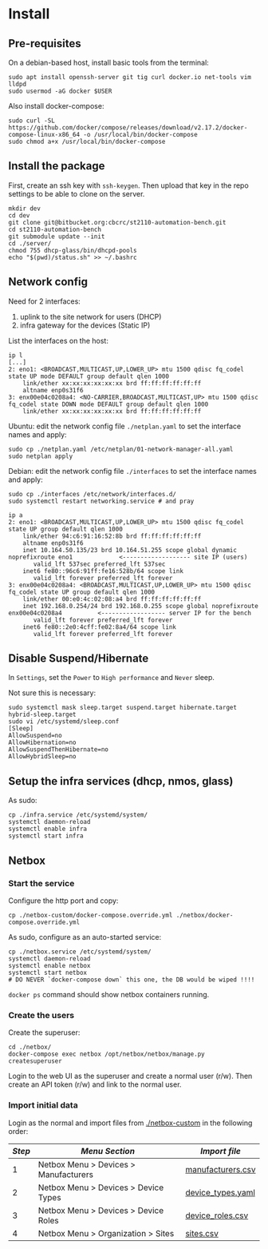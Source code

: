 # Install

## Pre-requisites

On a debian-based host, install basic tools from the terminal:

```
sudo apt install openssh-server git tig curl docker.io net-tools vim lldpd
sudo usermod -aG docker $USER
```

Also install docker-compose:

```
sudo curl -SL https://github.com/docker/compose/releases/download/v2.17.2/docker-compose-linux-x86_64 -o /usr/local/bin/docker-compose
sudo chmod a+x /usr/local/bin/docker-compose
```

## Install the package

First, create an ssh key with `ssh-keygen`. Then upload that key in the repo settings to be able to clone on the server.

```
mkdir dev
cd dev
git clone git@bitbucket.org:cbcrc/st2110-automation-bench.git
cd st2110-automation-bench
git submodule update --init
cd ./server/
chmod 755 dhcp-glass/bin/dhcpd-pools
echo "$(pwd)/status.sh" >> ~/.bashrc
```

## Network config

Need for 2 interfaces:

1) uplink to the site network for users (DHCP)
2) infra gateway for the devices (Static IP)

List the interfaces on the host:

```
ip l
[...]
2: eno1: <BROADCAST,MULTICAST,UP,LOWER_UP> mtu 1500 qdisc fq_codel state UP mode DEFAULT group default qlen 1000
    link/ether xx:xx:xx:xx:xx:xx brd ff:ff:ff:ff:ff:ff
    altname enp0s31f6
3: enx00e04c0208a4: <NO-CARRIER,BROADCAST,MULTICAST,UP> mtu 1500 qdisc fq_codel state DOWN mode DEFAULT group default qlen 1000
    link/ether xx:xx:xx:xx:xx:xx brd ff:ff:ff:ff:ff:ff
```

Ubuntu: edit the network config file `./netplan.yaml` to set the interface names and apply:

```
sudo cp ./netplan.yaml /etc/netplan/01-network-manager-all.yaml
sudo netplan apply
```

Debian: edit the network config file `./interfaces` to set the interface names and apply:

```
sudo cp ./interfaces /etc/network/interfaces.d/
sudo systemctl restart networking.service # and pray
```

```
ip a
2: eno1: <BROADCAST,MULTICAST,UP,LOWER_UP> mtu 1500 qdisc fq_codel state UP group default qlen 1000
    link/ether 94:c6:91:16:52:8b brd ff:ff:ff:ff:ff:ff
    altname enp0s31f6
    inet 10.164.50.135/23 brd 10.164.51.255 scope global dynamic noprefixroute eno1             <------------------- site IP (users)
       valid_lft 537sec preferred_lft 537sec
    inet6 fe80::96c6:91ff:fe16:528b/64 scope link 
       valid_lft forever preferred_lft forever
3: enx00e04c0208a4: <BROADCAST,MULTICAST,UP,LOWER_UP> mtu 1500 qdisc fq_codel state UP group default qlen 1000
    link/ether 00:e0:4c:02:08:a4 brd ff:ff:ff:ff:ff:ff
    inet 192.168.0.254/24 brd 192.168.0.255 scope global noprefixroute enx00e04c0208a4          <------------------ server IP for the bench
       valid_lft forever preferred_lft forever
    inet6 fe80::2e0:4cff:fe02:8a4/64 scope link 
       valid_lft forever preferred_lft forever
```

## Disable Suspend/Hibernate

In `Settings`, set the `Power` to `High performance` and `Never` sleep.

Not sure this is necessary:

```
sudo systemctl mask sleep.target suspend.target hibernate.target hybrid-sleep.target
sudo vi /etc/systemd/sleep.conf
[Sleep]
AllowSuspend=no
AllowHibernation=no
AllowSuspendThenHibernate=no
AllowHybridSleep=no
```

## Setup the infra services (dhcp, nmos, glass)

As sudo:

```
cp ./infra.service /etc/systemd/system/
systemctl daemon-reload
systemctl enable infra
systemctl start infra
```

## Netbox


### Start the service

Configure the http port and copy:

```
cp ./netbox-custom/docker-compose.override.yml ./netbox/docker-compose.override.yml
```

As sudo, configure as an auto-started service:

```
cp ./netbox.service /etc/systemd/system/
systemctl daemon-reload
systemctl enable netbox
systemctl start netbox
# DO NEVER `docker-compose down` this one, the DB would be wiped !!!!
```

`docker ps` command should show netbox containers running.

### Create the users

Create the superuser:

```
cd ./netbox/
docker-compose exec netbox /opt/netbox/netbox/manage.py createsuperuser
```

Login to the web UI as the superuser and create a normal user (r/w). Then create an API token (r/w) and link to the normal user.

### Import initial data

Login as the normal and import files from [./netbox-custom](./netbox-custom) in the following order:

|*Step*|*Menu Section*|*Import file*|
|------|--------------|-------------|
|1| Netbox Menu > Devices > Manufacturers | [manufacturers.csv](./netbox-custom/manufacturers.csv)
|2| Netbox Menu > Devices > Device Types  | [device_types.yaml](./netbox-custom/device_types.yaml)
|3| Netbox Menu > Devices > Device Roles  | [device_roles.csv ](./netbox-custom/device_roles.csv )
|4| Netbox Menu > Organization > Sites    | [sites.csv        ](./netbox-custom/sites.csv        )

